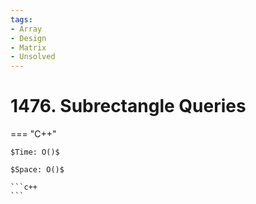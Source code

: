 ```yaml
---
tags:
- Array
- Design
- Matrix
- Unsolved
---
```



# 1476. Subrectangle Queries

=== "C++"

    $Time: O()$

    $Space: O()$

    ```c++
    ```